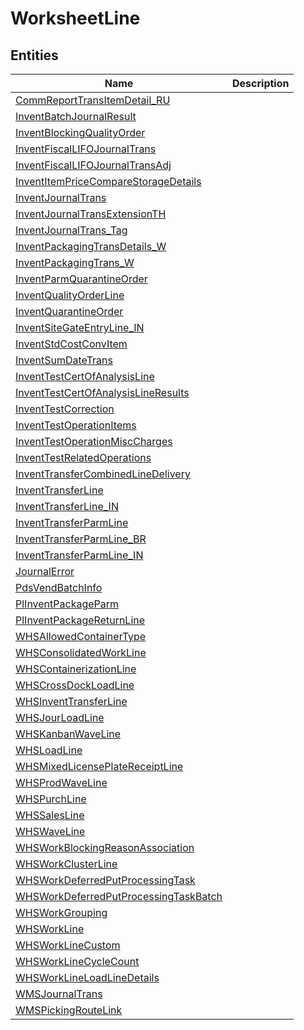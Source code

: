 
# WorksheetLine


## Entities

|Name|Description|
|---|---|
|[CommReportTransItemDetail_RU](CommReportTransItemDetail_RU.cdm.json)||
|[InventBatchJournalResult](InventBatchJournalResult.cdm.json)||
|[InventBlockingQualityOrder](InventBlockingQualityOrder.cdm.json)||
|[InventFiscalLIFOJournalTrans](InventFiscalLIFOJournalTrans.cdm.json)||
|[InventFiscalLIFOJournalTransAdj](InventFiscalLIFOJournalTransAdj.cdm.json)||
|[InventItemPriceCompareStorageDetails](InventItemPriceCompareStorageDetails.cdm.json)||
|[InventJournalTrans](InventJournalTrans.cdm.json)||
|[InventJournalTransExtensionTH](InventJournalTransExtensionTH.cdm.json)||
|[InventJournalTrans_Tag](InventJournalTrans_Tag.cdm.json)||
|[InventPackagingTransDetails_W](InventPackagingTransDetails_W.cdm.json)||
|[InventPackagingTrans_W](InventPackagingTrans_W.cdm.json)||
|[InventParmQuarantineOrder](InventParmQuarantineOrder.cdm.json)||
|[InventQualityOrderLine](InventQualityOrderLine.cdm.json)||
|[InventQuarantineOrder](InventQuarantineOrder.cdm.json)||
|[InventSiteGateEntryLine_IN](InventSiteGateEntryLine_IN.cdm.json)||
|[InventStdCostConvItem](InventStdCostConvItem.cdm.json)||
|[InventSumDateTrans](InventSumDateTrans.cdm.json)||
|[InventTestCertOfAnalysisLine](InventTestCertOfAnalysisLine.cdm.json)||
|[InventTestCertOfAnalysisLineResults](InventTestCertOfAnalysisLineResults.cdm.json)||
|[InventTestCorrection](InventTestCorrection.cdm.json)||
|[InventTestOperationItems](InventTestOperationItems.cdm.json)||
|[InventTestOperationMiscCharges](InventTestOperationMiscCharges.cdm.json)||
|[InventTestRelatedOperations](InventTestRelatedOperations.cdm.json)||
|[InventTransferCombinedLineDelivery](InventTransferCombinedLineDelivery.cdm.json)||
|[InventTransferLine](InventTransferLine.cdm.json)||
|[InventTransferLine_IN](InventTransferLine_IN.cdm.json)||
|[InventTransferParmLine](InventTransferParmLine.cdm.json)||
|[InventTransferParmLine_BR](InventTransferParmLine_BR.cdm.json)||
|[InventTransferParmLine_IN](InventTransferParmLine_IN.cdm.json)||
|[JournalError](JournalError.cdm.json)||
|[PdsVendBatchInfo](PdsVendBatchInfo.cdm.json)||
|[PlInventPackageParm](PlInventPackageParm.cdm.json)||
|[PlInventPackageReturnLine](PlInventPackageReturnLine.cdm.json)||
|[WHSAllowedContainerType](WHSAllowedContainerType.cdm.json)||
|[WHSConsolidatedWorkLine](WHSConsolidatedWorkLine.cdm.json)||
|[WHSContainerizationLine](WHSContainerizationLine.cdm.json)||
|[WHSCrossDockLoadLine](WHSCrossDockLoadLine.cdm.json)||
|[WHSInventTransferLine](WHSInventTransferLine.cdm.json)||
|[WHSJourLoadLine](WHSJourLoadLine.cdm.json)||
|[WHSKanbanWaveLine](WHSKanbanWaveLine.cdm.json)||
|[WHSLoadLine](WHSLoadLine.cdm.json)||
|[WHSMixedLicensePlateReceiptLine](WHSMixedLicensePlateReceiptLine.cdm.json)||
|[WHSProdWaveLine](WHSProdWaveLine.cdm.json)||
|[WHSPurchLine](WHSPurchLine.cdm.json)||
|[WHSSalesLine](WHSSalesLine.cdm.json)||
|[WHSWaveLine](WHSWaveLine.cdm.json)||
|[WHSWorkBlockingReasonAssociation](WHSWorkBlockingReasonAssociation.cdm.json)||
|[WHSWorkClusterLine](WHSWorkClusterLine.cdm.json)||
|[WHSWorkDeferredPutProcessingTask](WHSWorkDeferredPutProcessingTask.cdm.json)||
|[WHSWorkDeferredPutProcessingTaskBatch](WHSWorkDeferredPutProcessingTaskBatch.cdm.json)||
|[WHSWorkGrouping](WHSWorkGrouping.cdm.json)||
|[WHSWorkLine](WHSWorkLine.cdm.json)||
|[WHSWorkLineCustom](WHSWorkLineCustom.cdm.json)||
|[WHSWorkLineCycleCount](WHSWorkLineCycleCount.cdm.json)||
|[WHSWorkLineLoadLineDetails](WHSWorkLineLoadLineDetails.cdm.json)||
|[WMSJournalTrans](WMSJournalTrans.cdm.json)||
|[WMSPickingRouteLink](WMSPickingRouteLink.cdm.json)||
